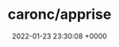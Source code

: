 ---
title: "caronc/apprise"
link: "https://github.com/caronc/apprise"
date: "2022-01-23 23:30:08 +0000"
description: "Apprise - Push Notifications that work with just about every platform!"
category: "github"
---